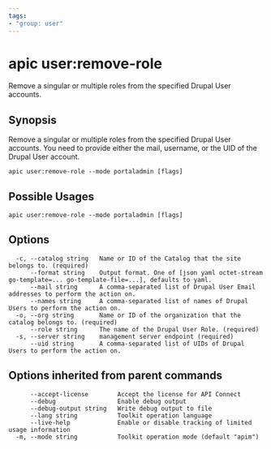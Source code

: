 ```yaml
---
tags:
- "group: user"
---
```

# apic user:remove-role

Remove a singular or multiple roles from the specified Drupal User accounts.

## Synopsis

Remove a singular or multiple roles from the specified Drupal User accounts. You need to provide either the mail, username, or the UID of the Drupal User account.

```
apic user:remove-role --mode portaladmin [flags]
```

## Possible Usages

```
apic user:remove-role --mode portaladmin [flags]
```

## Options

```
  -c, --catalog string   Name or ID of the Catalog that the site belongs to. (required)
      --format string    Output format. One of [json yaml octet-stream go-template=... go-template-file=...], defaults to yaml.
      --mail string      A comma-separated list of Drupal User Email addresses to perform the action on.
      --names string     A comma-separated list of names of Drupal Users to perform the action on.
  -o, --org string       Name or ID of the organization that the catalog belongs to. (required)
      --role string      The name of the Drupal User Role. (required)
  -s, --server string    management server endpoint (required)
      --uid string       A comma-separated list of UIDs of Drupal Users to perform the action on.
```

## Options inherited from parent commands

```
      --accept-license        Accept the license for API Connect
      --debug                 Enable debug output
      --debug-output string   Write debug output to file
      --lang string           Toolkit operation language
      --live-help             Enable or disable tracking of limited usage information
  -m, --mode string           Toolkit operation mode (default "apim")
```
